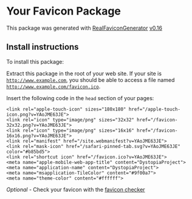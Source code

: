 # Your Favicon Package

This package was generated with [RealFaviconGenerator](https://realfavicongenerator.net/) [v0.16](https://realfavicongenerator.net/change_log#v0.16)

## Install instructions

To install this package:

Extract this package in the root of your web site. If your site is <code>http://www.example.com</code>, you should be able to access a file named <code>http://www.example.com/favicon.ico</code>.

Insert the following code in the `head` section of your pages:

    <link rel="apple-touch-icon" sizes="180x180" href="/apple-touch-icon.png?v=YAoJME63JE">
    <link rel="icon" type="image/png" sizes="32x32" href="/favicon-32x32.png?v=YAoJME63JE">
    <link rel="icon" type="image/png" sizes="16x16" href="/favicon-16x16.png?v=YAoJME63JE">
    <link rel="manifest" href="/site.webmanifest?v=YAoJME63JE">
    <link rel="mask-icon" href="/safari-pinned-tab.svg?v=YAoJME63JE" color="#b85bd5">
    <link rel="shortcut icon" href="/favicon.ico?v=YAoJME63JE">
    <meta name="apple-mobile-web-app-title" content="DystopiaProject">
    <meta name="application-name" content="DystopiaProject">
    <meta name="msapplication-TileColor" content="#9f00a7">
    <meta name="theme-color" content="#ffffff">

*Optional* - Check your favicon with the [favicon checker](https://realfavicongenerator.net/favicon_checker)